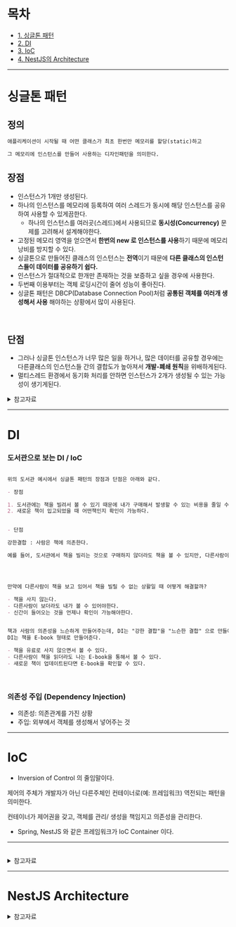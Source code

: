 # 목차

- [1. 싱글톤 패턴](#싱글톤-패턴)
- [2. DI](#DI)
- [3. IoC](#IoC)
- [4. NestJS의 Architecture](#NestJS-Architecture)

---

# 싱글톤 패턴

## 정의

```md
애플리케이션이 시작될 때 어떤 클래스가 최초 한번만 메모리를 할당(static)하고

그 메모리에 인스턴스를 만들어 사용하는 디자인패턴을 의미한다.
```


## 장점


- 인스턴스가 1개만 생성된다.
- 하나의 인스턴스를 메모리에 등록하여 여러 스레드가 동시에 해당 인스턴스를 공유하여 사용할 수 있게끔한다.
  - 하나의 인스턴스를 여러곳(스레드)에서 사용되므로 **동시성(Concurrency)** 문제를 고려해서 설계해야한다.
- 고정된 메모리 영역을 얻으면서 **한번의 new 로 인스턴스를 사용**하기 때문에 메모리 낭비를 방지할 수 있다.
- 싱글톤으로 만들어진 클래스의 인스턴스는 **전역**이기 때문에 **다른 클래스의 인스턴스들이 데이터를 공유하기 쉽다.**
- 인스턴스가 절대적으로 한개만 존재하는 것을 보증하고 싶을 경우에 사용한다.
- 두번째 이용부터는 객체 로딩시간이 줄어 성능이 좋아진다.
- 싱글톤 패턴은 DBCP(Database Connection Pool)처럼 **공통된 객체를 여러개 생성해서 사용** 해야하는 상황에서 많이 사용된다.

<br>

## 단점

- 그러나 싱글톤 인스턴스가 너무 많은 일을 하거나, 많은 데이터를 공유할 경우에는 다른클래스의 인스턴스들 간의 결합도가 높아져서 **개발-폐쇄 원칙**을 위배하게된다.
- 멀티스레드 환경에서 동기화 처리를 안하면 인스턴스가 2개가 생성될 수 있는 가능성이 생기게된다.



<details>
  <summary>참고자료</summary>

### 싱글톤 패턴

- [devmoony.tistory.com](https://devmoony.tistory.com/43)
  
</details>



---

# DI


### 도서관으로 보는 DI / IoC

```md

위의 도서관 예시에서 싱글톤 패턴의 장점과 단점은 아래와 같다.

- 장점

1. 도서관에는 책을 빌려서 볼 수 있기 때문에 내가 구매해서 발생할 수 있는 비용을 줄일 수 있다.
2. 새로운 책이 입고되었을 때 어떤책인지 확인이 가능하다.


- 단점

강한결합 : 사람은 책에 의존한다.

예를 들어, 도서관에서 책을 빌리는 것으로 구매하지 않더라도 책을 볼 수 있지만, 다른사람이 그 책을 보고 있다면 나는 볼 수 없다.




만약에 다른사람이 책을 보고 있어서 책을 빌릴 수 없는 상활일 때 어떻게 해결할까?

- 책을 사지 않는다.
- 다른사람이 보더라도 내가 볼 수 있어야한다.
- 신간이 들어오는 것을 언제나 확인이 가능해야한다.


책과 사람의 의존성을 느슨하게 만들어주는데, DI는 "강한 결합"을 "느슨한 결합" 으로 만들어준다.
DI는 책을 E-book 형태로 만들어준다.

- 책을 유료로 사지 않으면서 볼 수 있다.
- 다른사람이 책을 읽더라도 나는 E-book을 통해서 볼 수 있다.
- 새로운 책이 업데이트된다면 E-book을 확인할 수 있다.

```


<br>

### 의존성 주입 (Dependency Injection)

- 의존성: 의존관계를 가진 상황
- 주입: 외부에서 객체를 생성해서 넣어주는 것



---

# IoC

- Inversion of Control 의 줄임말이다.

제어의 주체가 개발자가 아닌 다른주체인 컨테이너로(예: 프레임워크) 역전되는 패턴을 의미한다.

컨테이너가 제어권을 갖고, 객체를 관리/ 생성을 책임지고 의존성을 관리한다.


- Spring, NestJS 와 같은 프레임워크가 IoC Container 이다.

---



<br>


<details>
  <summary>참고자료</summary>


### 싱글톤 패턴 과 DI

- [싱글톤 패턴과 DI 참고자료 - yukina1418@velog.io](https://velog.io/@yukina1418/OOP%EC%97%90%EC%84%9C-IoC%EC%99%80-DI%EA%B0%80-%EC%A4%91%EC%9A%94%ED%95%9C-%EC%9D%B4%EC%9C%A0%EC%97%90-%EB%8C%80%ED%95%98%EC%97%AC-%EC%9E%91%EC%84%B1%EC%A4%91)

### Dependency Injection 와 IoC 정의
- [DI 정의 - medium.com/@jang.wangsu](https://medium.com/@jang.wangsu/di-dependency-injection-%EC%9D%B4%EB%9E%80-1b12fdefec4f)


</details>

---

# NestJS Architecture



<details>
<summary>참고자료</summary>


- [NestJS의 아키텍쳐에 대해서 - yukina1418@velog.io](https://velog.io/@yukina1418/Nest%EC%9D%98-%EC%95%84%ED%82%A4%ED%85%8D%EC%B2%98%EC%97%90-%EB%8C%80%ED%95%B4%EC%84%9C-%EC%9E%91%EC%84%B1%EC%A4%91)

- [NestJS - kimjeongwonn.velog.io](https://velog.io/@kimjeongwonn/NestJS-%EB%8F%85%ED%95%99-%EC%86%8C%EA%B0%9C)

- [Providers - NestJS Official Document](https://docs.nestjs.com/providers)

</details>
